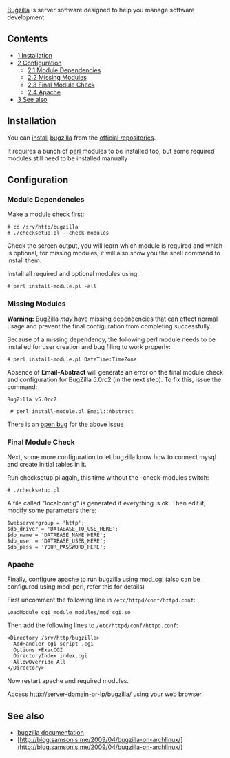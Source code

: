 [Bugzilla](http://www.bugzilla.org/) is server software designed to help you manage software development.

## Contents

*   [1 Installation](#Installation)
*   [2 Configuration](#Configuration)
    *   [2.1 Module Dependencies](#Module_Dependencies)
    *   [2.2 Missing Modules](#Missing_Modules)
    *   [2.3 Final Module Check](#Final_Module_Check)
    *   [2.4 Apache](#Apache)
*   [3 See also](#See_also)

## Installation

You can [install](/index.php/Install "Install") [bugzilla](https://www.archlinux.org/packages/?name=bugzilla) from the [official repositories](/index.php/Official_repositories "Official repositories").

It requires a bunch of [perl](https://www.archlinux.org/packages/?name=perl) modules to be installed too, but some required modules still need to be installed manually

## Configuration

### Module Dependencies

Make a module check first:

```
# cd /srv/http/bugzilla
# ./checksetup.pl --check-modules

```

Check the screen output, you will learn which module is required and which is optional, for missing modules, it will also show you the shell command to install them.

Install all required and optional modules using:

```
# perl install-module.pl -all

```

### Missing Modules

**Warning:** BugZilla *may* have missing dependencies that can effect normal usage and prevent the final configuration from completing successfully.

Because of a missing dependency, the following perl module needs to be installed for user creation and bug filing to work properly:

```
# perl install-module.pl DateTime:TimeZone

```

Absence of **Email-Abstract** will generate an error on the final module check and configuration for BugZilla 5.0rc2 (in the next step). To fix this, issue the command:

 `BugZilla v5.0rc2` 
```
 # perl install-module.pl Email::Abstract

```

There is an [open bug](https://bugzilla.mozilla.org/show_bug.cgi?id=1129046) for the above issue

### Final Module Check

Next, some more configuration to let bugzilla know how to connect mysql and create initial tables in it.

Run checksetup.pl again, this time without the –check-modules switch:

```
# ./checksetup.pl

```

A file called "localconfig" is generated if everything is ok. Then edit it, modify some parameters there:

```
$webservergroup = 'http';
$db_driver = 'DATABASE_TO_USE_HERE';
$db_name = 'DATABASE_NAME_HERE';
$db_user = 'DATABASE_USER_HERE';
$db_pass = 'YOUR_PASSWORD_HERE';

```

### Apache

Finally, configure apache to run bugzilla using mod_cgi (also can be configured using mod_perl, refer this for details)

First uncomment the following line in `/etc/httpd/conf/httpd.conf`:

```
LoadModule cgi_module modules/mod_cgi.so

```

Then add the following lines to `/etc/httpd/conf/httpd.conf`:

```
<Directory /srv/http/bugzilla>
  AddHandler cgi-script .cgi
  Options +ExecCGI
  DirectoryIndex index.cgi
  AllowOverride All
</Directory>

```

Now restart apache and required modules.

Access [http://server-domain-or-ip/bugzilla/](http://server-domain-or-ip/bugzilla/) using your web browser.

## See also

*   [bugzilla documentation](http://www.bugzilla.org/docs/)
*   [http://blog.samsonis.me/2009/04/bugzilla-on-archlinux/](http://blog.samsonis.me/2009/04/bugzilla-on-archlinux/)